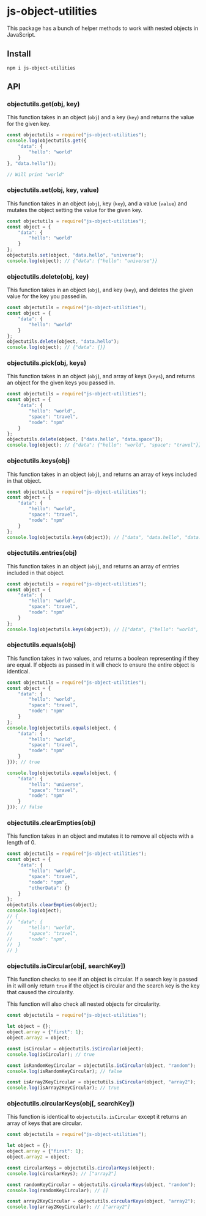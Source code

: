 # js-object-utilities

This package has a bunch of helper methods to work with nested objects in JavaScript.

## Install

```
npm i js-object-utilities
```

## API

### objectutils.get(obj, key)

This function takes in an object (`obj`) and a key (`key`) and returns the value for the given key.

```js
const objectutils = require("js-object-utilities");
console.log(objectutils.get({
	"data": {
		"hello": "world"
	}
}, "data.hello"));

// Will print "world"
```

### objectutils.set(obj, key, value)

This function takes in an object (`obj`), key (`key`), and a value (`value`) and mutates the object setting the value for the given key.

```js
const objectutils = require("js-object-utilities");
const object = {
	"data": {
		"hello": "world"
	}
};
objectutils.set(object, "data.hello", "universe");
console.log(object); // {"data": {"hello": "universe"}}
```

### objectutils.delete(obj, key)

This function takes in an object (`obj`), and key (`key`), and deletes the given value for the key you passed in.

```js
const objectutils = require("js-object-utilities");
const object = {
	"data": {
		"hello": "world"
	}
};
objectutils.delete(object, "data.hello");
console.log(object); // {"data": {}}
```

### objectutils.pick(obj, keys)

This function takes in an object (`obj`), and array of keys (`keys`), and returns an object for the given keys you passed in.

```js
const objectutils = require("js-object-utilities");
const object = {
	"data": {
		"hello": "world",
		"space": "travel",
		"node": "npm"
	}
};
objectutils.delete(object, ["data.hello", "data.space"]);
console.log(object); // {"data": {"hello": "world", "space": "travel"}}
```

### objectutils.keys(obj)

This function takes in an object (`obj`), and returns an array of keys included in that object.

```js
const objectutils = require("js-object-utilities");
const object = {
	"data": {
		"hello": "world",
		"space": "travel",
		"node": "npm"
	}
};
console.log(objectutils.keys(object)); // ["data", "data.hello", "data.space", "data.node"]
```

### objectutils.entries(obj)

This function takes in an object (`obj`), and returns an array of entries included in that object.

```js
const objectutils = require("js-object-utilities");
const object = {
	"data": {
		"hello": "world",
		"space": "travel",
		"node": "npm"
	}
};
console.log(objectutils.keys(object)); // [["data", {"hello": "world", "space": "travel", "node": "npm"}], ["data.hello", "world"], ["data.space", "travel"], ["data.node", "npm]]
```

### objectutils.equals(obj)

This function takes in two values, and returns a boolean representing if they are equal. If objects as passed in it will check to ensure the entire object is identical.

```js
const objectutils = require("js-object-utilities");
const object = {
	"data": {
		"hello": "world",
		"space": "travel",
		"node": "npm"
	}
};
console.log(objectutils.equals(object, {
	"data": {
		"hello": "world",
		"space": "travel",
		"node": "npm"
	}
})); // true

console.log(objectutils.equals(object, {
	"data": {
		"hello": "universe",
		"space": "travel",
		"node": "npm"
	}
})); // false
```

### objectutils.clearEmpties(obj)

This function takes in an object and mutates it to remove all objects with a length of 0.

```js
const objectutils = require("js-object-utilities");
const object = {
	"data": {
		"hello": "world",
		"space": "travel",
		"node": "npm",
		"otherData": {}
	}
};
objectutils.clearEmpties(object);
console.log(object);
// {
// 	"data": {
// 		"hello": "world",
// 		"space": "travel",
// 		"node": "npm",
// 	}
// }
```

### objectutils.isCircular(obj[, searchKey])

This function checks to see if an object is circular. If a search key is passed in it will only return `true` if the object is circular and the search key is the key that caused the circularity.

This function will also check all nested objects for circularity.

```js
const objectutils = require("js-object-utilities");

let object = {};
object.array = {"first": 1};
object.array2 = object;

const isCircular = objectutils.isCircular(object);
console.log(isCircular); // true

const isRandomKeyCircular = objectutils.isCircular(object, "random");
console.log(isRandomKeyCircular); // false

const isArray2KeyCircular = objectutils.isCircular(object, "array2");
console.log(isArray2KeyCircular); // true
```

### objectutils.circularKeys(obj[, searchKey])

This function is identical to `objectutils.isCircular` except it returns an array of keys that are circular.

```js
const objectutils = require("js-object-utilities");

let object = {};
object.array = {"first": 1};
object.array2 = object;

const circularKeys = objectutils.circularKeys(object);
console.log(circularKeys); // ["array2"]

const randomKeyCircular = objectutils.circularKeys(object, "random");
console.log(randomKeyCircular); // []

const array2KeyCircular = objectutils.circularKeys(object, "array2");
console.log(array2KeyCircular); // ["array2"]
```
